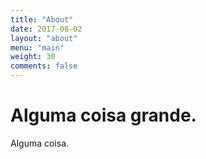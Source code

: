 ```yaml
---
title: "About"
date: 2017-08-02
layout: "about"
menu: "main"
weight: 30
comments: false
---
```


# Alguma coisa grande.

Alguma coisa.

~~~quero morrer~~
